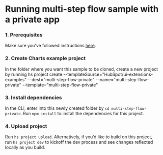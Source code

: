 # Running multi-step flow sample with a private app

### 1. Prerequisites

Make sure you've followed instructions [here](https://github.com/HubSpot/ui-extensions-examples/blob/main/multi-step-flow/README.md#step-1-update-your-cli-and--authenticate-your-developer-account).

### 2. Create Charts example project

In the folder where you want this sample to be cloned, create a new project by running hs project create --templateSource="HubSpot/ui-extensions-examples" --dest="multi-step-flow-private" --name="multi-step-flow-private" --template="multi-step-flow-private"

### 3. Install dependencies

In the CLI, enter into this newly created folder by `cd multi-step-flow-private`. Run `npm install` to install the dependencies for this project.

### 4. Upload project

Run `hs project upload`. Alternatively, if you’d like to build on this project, run `hs project dev` to kickoff the dev process and see changes reflected locally as you build.
